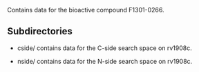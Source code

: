 Contains data for the bioactive compound F1301-0266.

## Subdirectories

- cside/ contains data for the C-side search space on rv1908c.

- nside/ contains data for the N-side search space on rv1908c.

